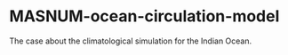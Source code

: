 # MASNUM-ocean-circulation-model
The case about the climatological simulation for the Indian Ocean.
